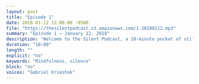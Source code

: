 ```yaml
---
layout: post
title: "Episode 1"
date: 2018-01-12 12:00:00 -0500
file: "https://thesilentpodcast.s3.amazonaws.com/1-20180112.mp3"
summary: "Episode 1 — January 12, 2018"
description: "Welcome to the Silent Podcast, a 10-minute pocket of stillness in your day."
duration: "10:00" 
length: ""
explicit: "no" 
keywords: "Mindfulness, silence"
block: "no" 
voices: "Gabriel Krieshok"
---
```

